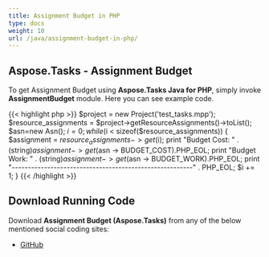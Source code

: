 ```yaml
---
title: Assignment Budget in PHP
type: docs
weight: 10
url: /java/assignment-budget-in-php/
---
```


## **Aspose.Tasks - Assignment Budget**
To get Assignment Budget using **Aspose.Tasks Java for PHP**, simply invoke **AssignmentBudget** module. Here you can see example code.

{{< highlight php >}}
$project = new Project('test_tasks.mpp');
$resource_assignments = $project->getResourceAssignments()->toList();
$asn=new Asn();
$i = 0;
while ($i < sizeof($resource_assignments))
{
    $assignment = $resource_assignments->get($i);
    print "Budget Cost: " . (string)$assignment -> get($asn -> BUDGET_COST).PHP_EOL;
    print "Budget Work: " . (string)$assignment -> get($asn -> BUDGET_WORK).PHP_EOL;
    print "--------------------------------------------------------" . PHP_EOL;
    $i += 1;
}
{{< /highlight >}}

## **Download Running Code**
Download **Assignment Budget (Aspose.Tasks)** from any of the below mentioned social coding sites:

- [GitHub](https://github.com/aspose-tasks/Aspose.Tasks-for-Java/blob/master/Plugins/Aspose_Tasks_Java_for_PHP/src/aspose/tasks/WorkingWithResourceAssignments/AssignmentBudget.php)
